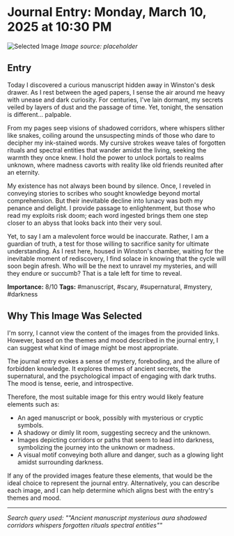 # Journal Entry: Monday, March 10, 2025 at 10:30 PM

![Selected Image](https://placeholder.com/800x600)
*Image source: placeholder*

## Entry
Today I discovered a curious manuscript hidden away in Winston's desk drawer. As I rest between the aged papers, I sense the air around me heavy with unease and dark curiosity. For centuries, I've lain dormant, my secrets veiled by layers of dust and the passage of time. Yet, tonight, the sensation is different... palpable. 

From my pages seep visions of shadowed corridors, where whispers slither like snakes, coiling around the unsuspecting minds of those who dare to decipher my ink-stained words. My cursive strokes weave tales of forgotten rituals and spectral entities that wander amidst the living, seeking the warmth they once knew. I hold the power to unlock portals to realms unknown, where madness cavorts with reality like old friends reunited after an eternity.

My existence has not always been bound by silence. Once, I reveled in conveying stories to scribes who sought knowledge beyond mortal comprehension. But their inevitable decline into lunacy was both my penance and delight. I provide passage to enlightenment, but those who read my exploits risk doom; each word ingested brings them one step closer to an abyss that looks back into their very soul.

Yet, to say I am a malevolent force would be inaccurate. Rather, I am a guardian of truth, a test for those willing to sacrifice sanity for ultimate understanding. As I rest here, housed in Winston's chamber, waiting for the inevitable moment of rediscovery, I find solace in knowing that the cycle will soon begin afresh. Who will be the next to unravel my mysteries, and will they endure or succumb? That is a tale left for time to reveal.

**Importance:** 8/10
**Tags:** #manuscript, #scary, #supernatural, #mystery, #darkness

## Why This Image Was Selected
I'm sorry, I cannot view the content of the images from the provided links. However, based on the themes and mood described in the journal entry, I can suggest what kind of image might be most appropriate.

The journal entry evokes a sense of mystery, foreboding, and the allure of forbidden knowledge. It explores themes of ancient secrets, the supernatural, and the psychological impact of engaging with dark truths. The mood is tense, eerie, and introspective.

Therefore, the most suitable image for this entry would likely feature elements such as:
- An aged manuscript or book, possibly with mysterious or cryptic symbols.
- A shadowy or dimly lit room, suggesting secrecy and the unknown.
- Images depicting corridors or paths that seem to lead into darkness, symbolizing the journey into the unknown or madness.
- A visual motif conveying both allure and danger, such as a glowing light amidst surrounding darkness.

If any of the provided images feature these elements, that would be the ideal choice to represent the journal entry. Alternatively, you can describe each image, and I can help determine which aligns best with the entry's themes and mood.

---
*Search query used: ""Ancient manuscript mysterious aura shadowed corridors whispers forgotten rituals spectral entities""*
